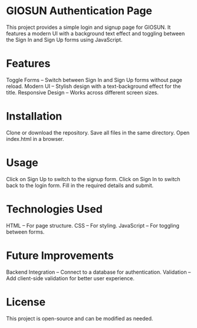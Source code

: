 # GIOSUN Authentication Page
This project provides a simple login and signup page for GIOSUN. It features a modern UI with a background text effect and toggling between the Sign In and Sign Up forms using JavaScript.

# Features
Toggle Forms – Switch between Sign In and Sign Up forms without page reload.
Modern UI – Stylish design with a text-background effect for the title.
Responsive Design – Works across different screen sizes.

# Installation

Clone or download the repository.
Save all files in the same directory.
Open index.html in a browser.

# Usage

Click on Sign Up to switch to the signup form.
Click on Sign In to switch back to the login form.
Fill in the required details and submit.

# Technologies Used

HTML – For page structure.
CSS – For styling.
JavaScript – For toggling between forms.

# Future Improvements

Backend Integration – Connect to a database for authentication.
Validation – Add client-side validation for better user experience.

# License

This project is open-source and can be modified as needed.

